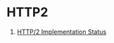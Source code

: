# HTTP2

1. [HTTP/2 Implementation Status](https://www.mnot.net/blog/2015/06/15/http2_implementation_status)
